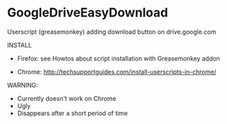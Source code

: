 GoogleDriveEasyDownload
=======================

Userscript (greasemonkey) adding download button on drive.google.com

INSTALL

- Firefox: see Howtos about script installation with Greasemonkey addon

- Chrome: http://techsupportguides.com/install-userscripts-in-chrome/



WARNING:

- Currently doesn't work on Chrome
- Ugly
- Disappears after a short period of time
